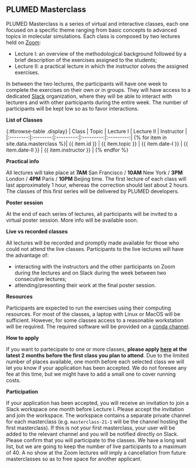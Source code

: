 PLUMED Masterclass
------------------

PLUMED Masterclass is a series of virtual and interactive classes, each one
focused on a specific theme ranging from basic concepts to advanced topics in molecular simulations.
Each class is composed by two lectures held on [Zoom](https://zoom.us/): 
* Lecture I: an overview of the methodological background followed by a brief description of the exercises assigned to the students;
* Lecture II: a practical lecture in which the instructor solves the assigned exercises.

In between the two lectures, the participants will have one week to complete the exercises on their own or in groups.
They will have access to a dedicated [Slack](https://slack.com/) organization, where they will be able to
interact with lecturers and with other participants during the entire week.
The number of participants will be kept low so as to favor interactions.
 
__List of Classes__

{:#browse-table .display}
| Class | Topic | Lecture I | Lecture II | Instructor |
|:--------:|:--------:|:---------:|:---------:|:---------:|
{% for item in site.data.masterclass %}| {{ item.id }} | {{ item.topic }} | {{ item.date-I }} | {{ item.date-II }} | {{ item.instructor }} |
{% endfor %}

__Practical info__

All lectures will take place at **7AM** San Francisco / **10AM** New York / **3PM** London / **4PM** Paris / **10PM** Beijing time. The first lecture of each class will last approximately 1 hour, whereas the correction should last about 2 hours.
The classes of this first series will be delivered by PLUMED developers.

__Poster session__

At the end of each series of lectures, all participants will be invited to a virtual poster session.
More info will be available soon.

__Live vs recorded classes__

All lectures will be recorded and promptly made available for those who could not attend the live classes.
Participants to the live lectures will have the advantage of:
* interacting with the instructors and the other participants on Zoom during the lectures and on Slack during the week between two consecutive lectures;
* attending/presenting their work at the final poster session.

__Resources__

Participants are expected to run the exercises using their computing resources. For most of the classes,
a laptop with Linux or MacOS will be sufficient. However, for some classes access to a reasonable workstation will be required.
The required software will be provided on a [conda channel](https://anaconda.org/plumed).

__How to apply__

If you want to partecipate to one or more classes, **please apply [here](https://forms.gle/MHJyarH4LUcaqjh68) at the latest 2 months before the first class you plan to attend**. 
Due to the limited number of places available, one month before each selected class we will let you know if your application has been accepted. We do not foresee any fee at this time, but we might have to add a small one to cover running costs.

__Participation__

If your application has been accepted, you will receive an invitation to join a Slack workspace one month before Lecture I. Please accept the invitation and join the workspace. The workspace contains a separate private channel for each masterclass (e.g. `masterclass-21-1` will be the channel hosting the first masterclass). If this is not your first masterclass, your user will be added to the relevant channel and you will be notified directly on Slack. Please confirm that you will participate to the classes. We have a long wait list, but we are going to keep the number of live participants to a maximum of 40. A no show at the Zoom lectures will imply a cancellation from future masterclasses so as to free space for another applicant.

<script>
$(document).ready(function() {
var table = $('#browse-table').DataTable({
  "dom": '<"search"f><"top"il>rt<"bottom"Bp><"clear">',
  language: { search: '', searchPlaceholder: "Search..." },
  buttons: [
        'copy', 'excel', 'pdf'
  ],
  "order": [[ 0, "desc" ]]
  });
$('#browse-table-searchbar').keyup(function () {
  table.search( this.value ).draw();
  });
});
</script>

